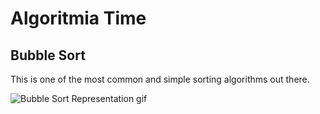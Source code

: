# Algoritmia Time

## Bubble Sort

This is one of the most common and simple sorting algorithms out there.


![Bubble Sort Representation gif](https://commons.wikimedia.org/wiki/File:Bubble-sort-example-300px.gif)